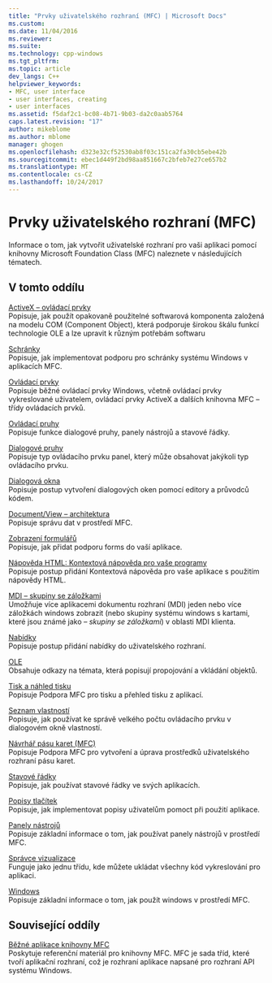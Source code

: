 ```yaml
---
title: "Prvky uživatelského rozhraní (MFC) | Microsoft Docs"
ms.custom: 
ms.date: 11/04/2016
ms.reviewer: 
ms.suite: 
ms.technology: cpp-windows
ms.tgt_pltfrm: 
ms.topic: article
dev_langs: C++
helpviewer_keywords:
- MFC, user interface
- user interfaces, creating
- user interfaces
ms.assetid: f5daf2c1-bc08-4b71-9b03-da2c0aab5764
caps.latest.revision: "17"
author: mikeblome
ms.author: mblome
manager: ghogen
ms.openlocfilehash: d323e32cf52530ab8f03c151ca2fa30cb5ebe42b
ms.sourcegitcommit: ebec1d449f2bd98aa851667c2bfeb7e27ce657b2
ms.translationtype: MT
ms.contentlocale: cs-CZ
ms.lasthandoff: 10/24/2017
---
```

# <a name="user-interface-elements-mfc"></a>Prvky uživatelského rozhraní (MFC)
Informace o tom, jak vytvořit uživatelské rozhraní pro vaši aplikaci pomocí knihovny Microsoft Foundation Class (MFC) naleznete v následujících tématech.  
  
## <a name="in-this-section"></a>V tomto oddílu  
 [ActiveX – ovládací prvky](../mfc/activex-controls.md)  
 Popisuje, jak použít opakovaně použitelné softwarová komponenta založená na modelu COM (Component Object), která podporuje širokou škálu funkcí technologie OLE a lze upravit k různým potřebám softwaru  
  
 [Schránky](../mfc/clipboard.md)  
 Popisuje, jak implementovat podporu pro schránky systému Windows v aplikacích MFC.  
  
 [Ovládací prvky](../mfc/controls-mfc.md)  
 Popisuje běžné ovládací prvky Windows, včetně ovládací prvky vykreslované uživatelem, ovládací prvky ActiveX a dalších knihovna MFC – třídy ovládacích prvků.  
  
 [Ovládací pruhy](../mfc/control-bars.md)  
 Popisuje funkce dialogové pruhy, panely nástrojů a stavové řádky.  
  
 [Dialogové pruhy](../mfc/dialog-bars.md)  
 Popisuje typ ovládacího prvku panel, který může obsahovat jakýkoli typ ovládacího prvku.  
  
 [Dialogová okna](../mfc/dialog-boxes.md)  
 Popisuje postup vytvoření dialogových oken pomocí editory a průvodců kódem.  
  
 [Document/View – architektura](../mfc/document-view-architecture.md)  
 Popisuje správu dat v prostředí MFC.  
  
 [Zobrazení formulářů](../mfc/form-views-mfc.md)  
 Popisuje, jak přidat podporu forms do vaší aplikace.  
  
 [Nápověda HTML: Kontextová nápověda pro vaše programy](../mfc/html-help-context-sensitive-help-for-your-programs.md)  
 Popisuje postup přidání Kontextová nápověda pro vaše aplikace s použitím nápovědy HTML.  
  
 [MDI – skupiny se záložkami](../mfc/mdi-tabbed-groups.md)  
 Umožňuje více aplikacemi dokumentu rozhraní (MDI) jeden nebo více záložkách windows zobrazit (nebo skupiny systému windows s kartami, které jsou známé jako *– skupiny se záložkami*) v oblasti MDI klienta.  
  
 [Nabídky](../mfc/menus-mfc.md)  
 Popisuje postup přidání nabídky do uživatelského rozhraní.  
  
 [OLE](../mfc/ole-mfc.md)  
 Obsahuje odkazy na témata, která popisují propojování a vkládání objektů.  
  
 [Tisk a náhled tisku](../mfc/printing-and-print-preview.md)  
 Popisuje Podpora MFC pro tisku a přehled tisku z aplikací.  
  
 [Seznam vlastností](../mfc/property-sheets-mfc.md)  
 Popisuje, jak používat ke správě velkého počtu ovládacího prvku v dialogovém okně vlastností.  
  
 [Návrhář pásu karet (MFC)](../mfc/ribbon-designer-mfc.md)  
 Popisuje Podpora MFC pro vytvoření a úprava prostředků uživatelského rozhraní pásu karet.  
  
 [Stavové řádky](../mfc/status-bars.md)  
 Popisuje, jak používat stavové řádky ve svých aplikacích.  
  
 [Popisy tlačítek](../mfc/tool-tips.md)  
 Popisuje, jak implementovat popisy uživatelům pomoct při použití aplikace.  
  
 [Panely nástrojů](../mfc/toolbars.md)  
 Popisuje základní informace o tom, jak používat panely nástrojů v prostředí MFC.  
  
 [Správce vizualizace](../mfc/visualization-manager.md)  
 Funguje jako jednu třídu, kde můžete ukládat všechny kód vykreslování pro aplikaci.  
  
 [Windows](../mfc/windows.md)  
 Popisuje základní informace o tom, jak použít windows v prostředí MFC.  
  
## <a name="related-sections"></a>Související oddíly  
 [Běžné aplikace knihovny MFC](../mfc/mfc-desktop-applications.md)  
 Poskytuje referenční materiál pro knihovny MFC. MFC je sada tříd, které tvoří aplikační rozhraní, což je rozhraní aplikace napsané pro rozhraní API systému Windows.

